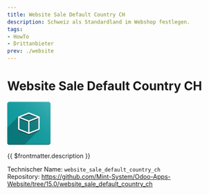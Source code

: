 ```yaml
---
title: Website Sale Default Country CH
description: Schweiz als Standardland im Webshop festlegen.
tags:
- HowTo
- Drittanbieter
prev: ./website
---
```

# Website Sale Default Country CH
![icon_oms_box](attachments/icon_oms_box.png)

{{ $frontmatter.description }}

Technischer Name: `website_sale_default_country_ch`\
Repository: <https://github.com/Mint-System/Odoo-Apps-Website/tree/15.0/website_sale_default_country_ch>
